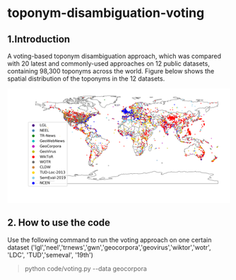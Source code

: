 # toponym-disambiguation-voting

## 1.Introduction
A voting-based toponym disambiguation approach, which was compared with 20 latest and commonly-used approaches on 12 public datasets, containing 98,300 toponyms across the world. Figure below shows the spatial distribution of the toponyms in the 12 datasets.
<p align="center">
<a href="url">
 <img src="fig/all132.png"></a>
</p>


## 2. How to use the code



Use the following command to run the voting approach on one certain dataset ('lgl','neel','trnews','gwn','geocorpora','geovirus','wiktor','wotr', 'LDC', 'TUD','semeval', '19th')
> python code/voting.py --data geocorpora
